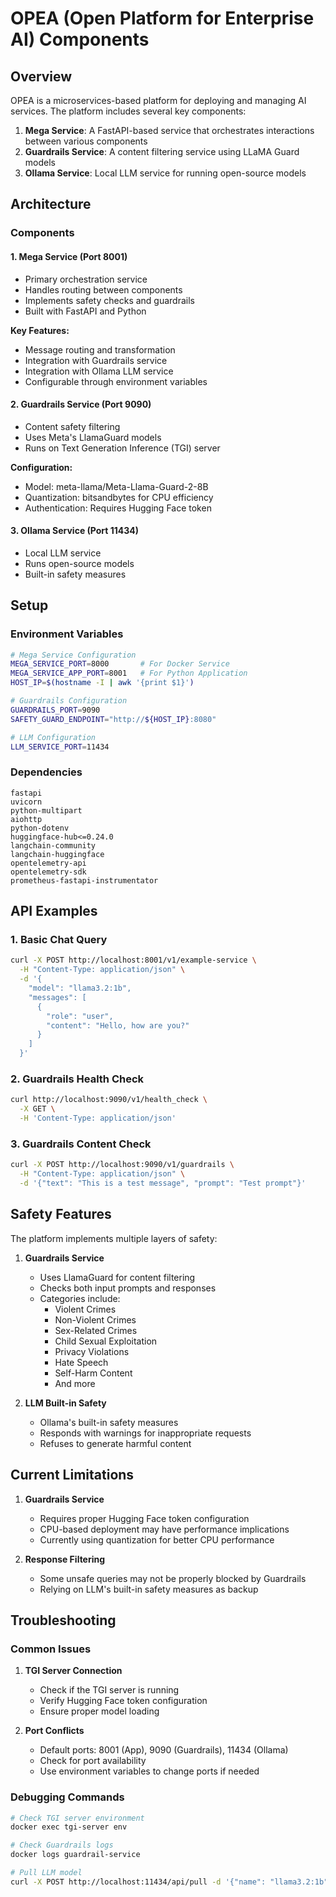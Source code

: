 # OPEA (Open Platform for Enterprise AI) Components

## Overview
OPEA is a microservices-based platform for deploying and managing AI services. The platform includes several key components:

1. **Mega Service**: A FastAPI-based service that orchestrates interactions between various components
2. **Guardrails Service**: A content filtering service using LLaMA Guard models
3. **Ollama Service**: Local LLM service for running open-source models

## Architecture

### Components

#### 1. Mega Service (Port 8001)
- Primary orchestration service
- Handles routing between components
- Implements safety checks and guardrails
- Built with FastAPI and Python

**Key Features:**
- Message routing and transformation
- Integration with Guardrails service
- Integration with Ollama LLM service
- Configurable through environment variables

#### 2. Guardrails Service (Port 9090)
- Content safety filtering
- Uses Meta's LlamaGuard models
- Runs on Text Generation Inference (TGI) server

**Configuration:**
- Model: meta-llama/Meta-Llama-Guard-2-8B
- Quantization: bitsandbytes for CPU efficiency
- Authentication: Requires Hugging Face token

#### 3. Ollama Service (Port 11434)
- Local LLM service
- Runs open-source models
- Built-in safety measures

## Setup

### Environment Variables
```sh
# Mega Service Configuration
MEGA_SERVICE_PORT=8000       # For Docker Service
MEGA_SERVICE_APP_PORT=8001   # For Python Application
HOST_IP=$(hostname -I | awk '{print $1}')

# Guardrails Configuration
GUARDRAILS_PORT=9090
SAFETY_GUARD_ENDPOINT="http://${HOST_IP}:8080"

# LLM Configuration
LLM_SERVICE_PORT=11434
```

### Dependencies
```
fastapi
uvicorn
python-multipart
aiohttp
python-dotenv
huggingface-hub<=0.24.0
langchain-community
langchain-huggingface
opentelemetry-api
opentelemetry-sdk
prometheus-fastapi-instrumentator
```

## API Examples

### 1. Basic Chat Query
```sh
curl -X POST http://localhost:8001/v1/example-service \
  -H "Content-Type: application/json" \
  -d '{
    "model": "llama3.2:1b",
    "messages": [
      {
        "role": "user",
        "content": "Hello, how are you?"
      }
    ]
  }'
```

### 2. Guardrails Health Check
```sh
curl http://localhost:9090/v1/health_check \
  -X GET \
  -H 'Content-Type: application/json'
```

### 3. Guardrails Content Check
```sh
curl -X POST http://localhost:9090/v1/guardrails \
  -H "Content-Type: application/json" \
  -d '{"text": "This is a test message", "prompt": "Test prompt"}'
```

## Safety Features

The platform implements multiple layers of safety:

1. **Guardrails Service**
   - Uses LlamaGuard for content filtering
   - Checks both input prompts and responses
   - Categories include:
     - Violent Crimes
     - Non-Violent Crimes
     - Sex-Related Crimes
     - Child Sexual Exploitation
     - Privacy Violations
     - Hate Speech
     - Self-Harm Content
     - And more

2. **LLM Built-in Safety**
   - Ollama's built-in safety measures
   - Responds with warnings for inappropriate requests
   - Refuses to generate harmful content

## Current Limitations

1. **Guardrails Service**
   - Requires proper Hugging Face token configuration
   - CPU-based deployment may have performance implications
   - Currently using quantization for better CPU performance

2. **Response Filtering**
   - Some unsafe queries may not be properly blocked by Guardrails
   - Relying on LLM's built-in safety measures as backup

## Troubleshooting

### Common Issues
1. **TGI Server Connection**
   - Check if the TGI server is running
   - Verify Hugging Face token configuration
   - Ensure proper model loading

2. **Port Conflicts**
   - Default ports: 8001 (App), 9090 (Guardrails), 11434 (Ollama)
   - Check for port availability
   - Use environment variables to change ports if needed

### Debugging Commands
```sh
# Check TGI server environment
docker exec tgi-server env

# Check Guardrails logs
docker logs guardrail-service

# Pull LLM model
curl -X POST http://localhost:11434/api/pull -d '{"name": "llama3.2:1b"}'
```
